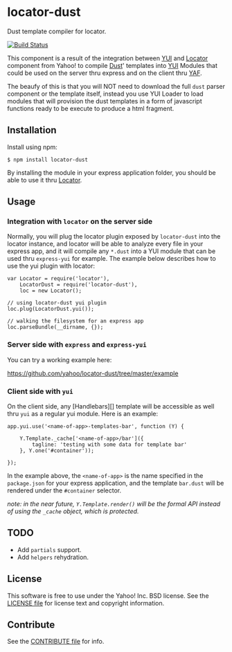 locator-dust
============

Dust template compiler for locator.

[![Build Status](https://travis-ci.org/yahoo/locator-dust.png?branch=master)](https://travis-ci.org/yahoo/locator-dust)

This component is a result of the integration between [YUI][] and [Locator][] component from Yahoo! to compile [Dust][]' templates into [YUI][] Modules that could be used on the server thru express and on the client thru [YAF][].

The beaufy of this is that you will NOT need to download the full `dust` parser component or the template itself, instead you use YUI Loader to load modules that will provision the dust templates in a form of javascript functions ready to be execute to produce a html fragment.

[Dust]: http://linkedin.github.io/dustjs/
[Locator]: https://github.com/yahoo/locator
[YUI]: https://github.com/yui/yui3
[YAF]: http://yuilibrary.com/yui/docs/app/


Installation
------------

Install using npm:

```shell
$ npm install locator-dust
```

By installing the module in your express application folder, you should be able to use it thru [Locator][].


Usage
-----

### Integration with `locator` on the server side

Normally, you will plug the locator plugin exposed by `locator-dust` into the locator instance, and locator will be able to analyze every file in your express app, and it will compile any `*.dust` into a YUI module that can be used thru `express-yui` for example. The example below describes how to use the yui plugin with locator:

```
var Locator = require('locator'),
    LocatorDust = require('locator-dust'),
    loc = new Locator();

// using locator-dust yui plugin
loc.plug(LocatorDust.yui());

// walking the filesystem for an express app
loc.parseBundle(__dirname, {});
```

### Server side with `express` and `express-yui`

You can try a working example here:

https://github.com/yahoo/locator-dust/tree/master/example

### Client side with `yui`

On the client side, any [Handlebars][] template will be accessible as well thru `yui` as a regular yui module. Here is an example:

```
app.yui.use('<name-of-app>-templates-bar', function (Y) {

    Y.Template._cache['<name-of-app>/bar']({
        tagline: 'testing with some data for template bar'
    }, Y.one('#container'));

});
```

In the example above, the `<name-of-app>` is the name specified in the `package.json` for your express application, and the template `bar.dust` will be rendered under the `#container` selector.

_note: in the near future, `Y.Template.render()` will be the formal API instead of using the `_cache` object, which is protected._


TODO
----

* Add `partials` support.
* Add `helpers` rehydration.


License
-------

This software is free to use under the Yahoo! Inc. BSD license.
See the [LICENSE file][] for license text and copyright information.

[LICENSE file]: https://github.com/yahoo/locator-dust/blob/master/LICENSE.txt


Contribute
----------

See the [CONTRIBUTE file][] for info.

[CONTRIBUTE file]: https://github.com/yahoo/locator-dust/blob/master/CONTRIBUTE.md
